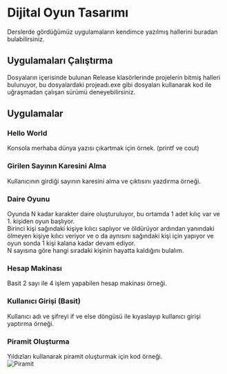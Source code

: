 # Dijital Oyun Tasarımı
Derslerde gördüğümüz uygulamaların kendimce yazılmış hallerini buradan bulabilirsiniz.

## Uygulamaları Çalıştırma 
Dosyaların içerisinde bulunan Release klasörlerinde projelerin bitmiş halleri bulunuyor, bu dosyalardaki projeadı.exe gibi dosyaları kullanarak kod ile uğraşmadan çalışan sürümü deneyebilirsiniz.

## Uygulamalar
### Hello World
Konsola merhaba dünya yazısı çıkartmak için örnek. (printf ve cout)

### Girilen Sayının Karesini Alma
Kullanıcının girdiği sayının karesini alma ve çıktısını yazdırma örneği.

### Daire Oyunu
Oyunda N kadar karakter daire oluşturuluyor, bu ortamda 1 adet kılıç var ve 1. kişiden oyun başlıyor. <br>
Birinci kişi sağındaki kişiye kılıcı saplıyor ve öldürüyor ardından yanındaki ölmeyen kişiye kılıcı veriyor ve o da aynısını sağındaki kişi için yapıyor ve oyun sonda 1 kişi kalana kadar devam ediyor.
<br>N sayısına göre hangi sıradaki kişinin hayatta kaldığını bulalım.

### Hesap Makinası
Basit 2 sayı ile 4 işlem yapabilen hesap makinası örneği.

### Kullanıcı Girişi (Basit)
Kullanıcı adı ve şifreyi if ve else döngüsü ile kıyaslayıp kullanıcı girişi yaptırma örneği.

### Piramit Oluşturma
Yıldızları kullanarak piramit oluşturmak için kod örneği. <br>
![Piramit](https://user-images.githubusercontent.com/6907029/66074988-3417aa80-e563-11e9-80ad-b71192f56e37.PNG)
